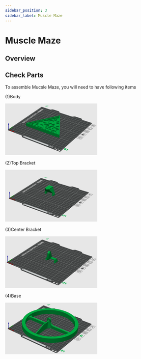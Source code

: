 ```yaml
---
sidebar_position: 3
sidebar_label: Muscle Maze
---
```


# Muscle Maze #

## Overview ##

## Check Parts ##
To assemble Mucsle Maze, you will need to have following items

(1)Body
<div>
  <img src="Maze.png" alt="Maze" width="300">
</div>

(2)Top Bracket
<div>
  <img src="Top_Bracket.png" alt="Top Bracket" width="300">
</div>

(3)Center Bracket
<div>
  <img src="Center_Bracket.png" alt="Center Bracket" width="300">
</div>

(4)Base
<div>
  <img src="Base.png" alt="Base" width="300">
</div>

